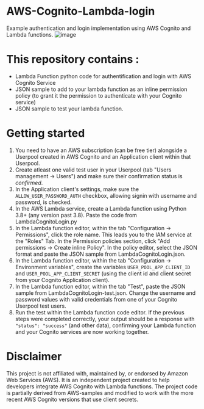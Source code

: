 # AWS-Cognito-Lambda-login

Example authentication and login implementation using AWS Cognito and Lambda functions.
![image](https://github.com/user-attachments/assets/6a276357-805b-4ab9-90d8-df944e29f25e)

# This repository contains :

- Lambda Function python code for authentification and login with AWS Cognito Service
- JSON sample to add to your lambda function as an inline permission policy (to grant it the permission to authenticate with your Cognito service)
- JSON sample to test your lambda function.

# Getting started

1. You need to have an AWS subscription (can be free tier) alongside a Userpool created in AWS Cognito and an Application client within that Userpool.
2. Create atleast one valid test user in your Userpool (tab "Users management &rarr; Users") and make sure their confirmation status is _confirmed_.
3. In the Application client's settings, make sure the `ALLOW_USER_PASSWORD_AUTH` checkbox, allowing signin with username and password, is checked.
4. In the AWS Lambda service, create a Lambda function using Python 3.8+ (any version past 3.8). Paste the code from LambdaCognitoLogin.py
5. In the Lambda function editor, within the tab "Configuration &rarr; Permissions", click the role name. This leads you to the IAM service at the "Roles" Tab. In the Permission policies section, click "Add permissions &rarr; Create inline Policy". In the policy editor, select the JSON format and paste the JSON sample from LambdaCognitoLogin.json.
6. In the Lambda function editor, within the tab "Configuration &rarr; Environment variables", create the variables `USER_POOL_APP_CLIENT_ID` and `USER_POOL_APP_CLIENT_SECRET` (using the client id and client secret from your Cognito Application client).
7. In the Lambda function editor, within the tab "Test", paste the JSON sample from LambdaCognitoLogin-test.json. Change the username and password values with valid credentials from one of your Cognito Userpool test users.
8. Run the test within the Lambda function code editor. If the previous steps were completed correctly, your output should be a response with `"status": "success"` (and other data), confirming your Lambda function and your Cognito services are now working together.

# Disclaimer

This project is not affiliated with, maintained by, or endorsed by Amazon Web Services (AWS). It is an independent project created to help developers integrate AWS Cognito with Lambda functions. The project code is partially derived from AWS-samples and modified to work with the more recent AWS Cognito versions that use client secrets.
